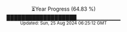 <p align="center">
⏳Year Progress (64.83 %) <br>
███████████████████▁▁▁▁▁▁▁▁▁▁▁ <br>
<sub>Updated: Sun, 25 Aug 2024 06:25:12 GMT</sub>
</p>

